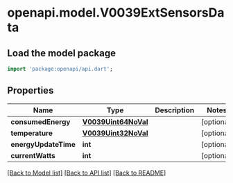 # openapi.model.V0039ExtSensorsData

## Load the model package
```dart
import 'package:openapi/api.dart';
```

## Properties
Name | Type | Description | Notes
------------ | ------------- | ------------- | -------------
**consumedEnergy** | [**V0039Uint64NoVal**](V0039Uint64NoVal.md) |  | [optional] 
**temperature** | [**V0039Uint32NoVal**](V0039Uint32NoVal.md) |  | [optional] 
**energyUpdateTime** | **int** |  | [optional] 
**currentWatts** | **int** |  | [optional] 

[[Back to Model list]](../README.md#documentation-for-models) [[Back to API list]](../README.md#documentation-for-api-endpoints) [[Back to README]](../README.md)


